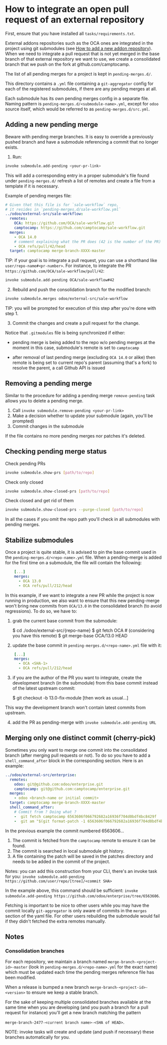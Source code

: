 # How to integrate an open pull request of an external repository

First, ensure that you have installed all `tasks/requirements.txt`.

External addons repositories such as the OCA ones are integrated in the project
using git submodules (see [How to add a new addon repository](./how-to-add-repo.md)).
When we need to integrate a pull request that is not yet merged in the base branch
of that external repository we want to use, we create a consolidated branch that
we push on the fork at github.com/camptocamp.

The list of all pending merges for a project is kept in `pending-merges.d/`.

This directory contains a `.yml` file containing a `git-aggregator` config for
each of the registered submodules, if there are any pending merges at all.

Each submodule has its own pending merges config in a separate file.
Naming pattern is `pending-merges.d/<submodule-name>.yml`, except for `odoo`
source itself, which would be referred to as `pending-merges.d/src.yml`.


## Adding a new pending merge

Beware with pending merge branches. It is easy to override a previously pushed
branch and have a submodule referencing a commit that no longer exists.

1. Run:

  ```bash
  invoke submodule.add-pending <your-pr-link>
  ```

  This will add a corresponding entry in a proper submodule's file found under
  `pending-merges.d/` refresh a list of remotes and create a file from a
  template if it is necessary.

  Example of pending merges file:

  ```yaml
  # Given that this file is for `sale-workflow` repo,
  # it resides in `pending-merges.d/sale-workflow.yml`
  ../odoo/external-src/sale-workflow:
    remotes:
      OCA: https://github.com/OCA/sale-workflow.git
      camptocamp: https://github.com/camptocamp/sale-workflow.git
    merges:
      - OCA 14.0
      # comment explaining what the PR does (42 is the number of the PR)
      - OCA refs/pull/42/head
    target: camptocamp merge-branch-XXXX-master
  ```

  TIP: if your goal is to integrate a pull request,
  you can use a shorthand like `user/repo-name#<pr-number>`.
  For instance, to integrate the PR `https://github.com/OCA/sale-workflow/pull/42`:

  ```bash
  invoke submodule.add-pending OCA/sale-workflow#42
  ```

2. Rebuild and push the consolidation branch for the modified branch:

  ```bash
  invoke submodule.merges odoo/external-src/sale-workflow
  ```
  TIP: you will be prompted for execution of this step after you're done with step 1.

3. Commit the changes and create a pull request for the change.

  Notice that `.gitmodules` file is being synchronized if either:

  - pending merge is being added to the repo w/o pending merges at the moment
    in this case, submodule's remote is set to `camptocamp`

  - after removal of last pending merge (excluding `OCA 14.0` or alike)
    then remote is being set to current repo's parent (assuming that's a fork)
    to resolve the parent, a call Github API is issued


## Removing a pending merge

Similar to the procedure for adding a pending merge `remove-pending` task
allows you to delete a pending merge.

1. Call `invoke submodule.remove-pending <your-pr-link>`
2. Make a decision whether to update your submodule (again, you'll be prompted)
3. Commit changes in the submodule

If the file contains no more pending merges nor patches it's deleted.


## Checking pending merge status

Check pending PRs

```bash
invoke submodule.show-prs [path/to/repo]
```

Check only closed

```bash
invoke submodule.show-closed-prs [path/to/repo]
```

Check closed and get rid of them

```bash
invoke submodule.show-closed-prs --purge-closed [path/to/repo]
```

In all the cases if you omit the repo path
you'll check in all submodules with pending merges.


## Stabilize submodules

Once a project is quite stable, it is advised to pin the base commit used in
the `pending-merges.d/<repo-name>.yml` file.
When a pending-merge is added for the first time on a submodule, the file will
contain the following:

```yml
    [...]
    merges:
      - OCA 13.0
      - OCA refs/pull/212/head
```
In this example, if we want to integrate a new PR while the project is now
running in production, we also want to ensure that this new pending-merge won't
bring new commits from `OCA/13.0` in the consolidated branch (to avoid regressions).
To do so, we have to:

1. grab the current base commit from the submodule:

    $ cd ./odoo/external-src/{repo-name}
    $ git fetch OCA  # (considering you have this remote)
    $ git merge-base OCA/13.0 HEAD

2. update the base commit in `pending-merges.d/<repo-name>.yml` file with it:

```yml
    [...]
    merges:
      - OCA <SHA-1>
      - OCA refs/pull/212/head
```

3. if you are the author of the PR you want to integrate, create the development
branch (in the submodule) from this base commit instead of the latest upstream
commit:

    $ git checkout -b 13.0-fix-module <SHA-1>
    [then work as usual...]

This way the development branch won't contain latest commits from upstream.

4. add the PR as pending-merge with `invoke submodule.add-pending URL`


## Merging only one distinct commit (cherry-pick)

Sometimes you only want to merge one commit into the consolidated branch (after
merging pull requests or not). To do so you have to add a `shell_command_after` block
in the corresponding section. Here is an example:

  ```yaml
  ../odoo/external-src/enterprise:
    remotes:
      odoo: git@github.com:odoo/enterprise.git
      camptocamp: git@github.com:camptocamp/enterprise.git
    merges:
      - odoo <branch-name or initial commit>
    target: camptocamp merge-branch-XXXX-master
    shell_command_after:
      # Commit from ? Doing what ?
      -  git fetch camptocamp 6563606f066792682a16936f704d0bdf4bc8429f
      -  git am "$(git format-patch -1 6563606f066792682a16936f704d0bdf4bc8429f -o ../patches)"
  ```

In the previous example the commit numbered 6563606...

1. The commit is fetched from the `camptocamp` remote to ensure it can be found.
2. The commit is searched in local submodule git history.
3. A file containing the patch will be saved in the patches directory and needs to be added in the commit
of the project.

Notes: you can add this construction from your CLI, there's an invoke task for you:
`invoke submodule.add-pending https://github.com/user/repo/[tree]/<commit SHA>`

In the example above, this command should be sufficient:
`invoke submodule.add-pending https://github.com/odoo/enterprise/tree/6563606`.

Fetching is important to be nice to other users while you may have the commit locally
`git-aggregator` is only aware of commits in the `merges` section of the yaml file.
For other users rebuilding the submodule would fail if they didn't fetched the extra
remotes manually.

## Notes

### Consolidation branches

For each repository, we maintain a branch named
`merge-branch-<project-id>-master` (look in `pending-merges.d/<repo-name>.yml` for the
exact name) which must be updated each time the pending merges
reference file has been modified.

When a release is bumped a new branch
`merge-branch-<project-id>-<version>` to ensure we keep a stable branch.

For the sake of keeping multiple consolidated branches available at the same time
when you are developing (and you push a branch for a pull request for instance)
you'll get a new branch matching the pattern

`merge-branch-2477-<current branch name>-<SHA of HEAD>`.


NOTE: invoke tasks will create and update (and push if necessary) these branches automatically for you.
